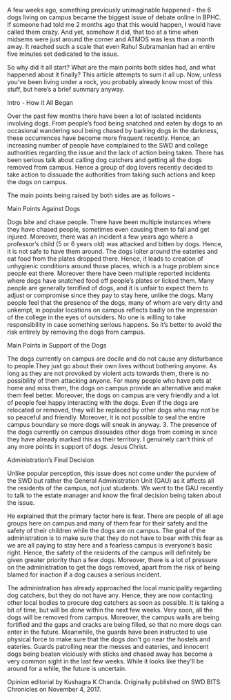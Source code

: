 
A few weeks ago, something previously unimaginable happened - the 6 dogs living on campus became the biggest issue of debate online in BPHC. If someone had told me 2 months ago that this would happen, I would have called them crazy. And yet, somehow it did, that too at a time when midsems were just around the corner and ATMOS was less than a month away. It reached such a scale that even Rahul Subramanian had an entire five minutes set dedicated to the issue.


So why did it all start? What are the main points both sides had, and what happened about it finally? This article attempts to sum it all up. Now, unless you’ve been living under a rock, you probably already know most of this stuff, but here’s a brief summary anyway.


Intro - How it All Began


Over the past few months there have been a lot of isolated incidents involving dogs. From people’s food being snatched and eaten by dogs to an occasional wandering soul being chased by barking dogs in the darkness, these occurrences have become more frequent recently. Hence, an increasing number of people have complained to the SWD and college authorities regarding the issue and the lack of action being taken. There has been serious talk about calling dog catchers and getting all the dogs removed from campus. Hence a group of dog lovers recently decided to take action to dissuade the authorities from taking such actions and keep the dogs on campus.





The main points being raised by both sides are as follows -


Main Points Against Dogs



Dogs bite and chase people. There have been multiple instances where they have chased people, sometimes even causing them to fall and get injured. Moreover, there was an incident a few years ago where a professor’s child (5 or 6 years old) was attacked and bitten by dogs. Hence, it is not safe to have them around.
The dogs loiter around the eateries and eat food from the plates dropped there. Hence, it leads to creation of unhygienic conditions around those places, which is a huge problem since people eat there. Moreover there have been multiple reported incidents where dogs have snatched food off people’s plates or licked them.
Many people are generally terrified of dogs, and it is unfair to expect them to adjust or compromise since they pay to stay here, unlike the dogs.
Many people feel that the presence of the dogs, many of whom are very dirty and unkempt, in popular locations on campus reflects badly on the impression of the college in the eyes of outsiders.
No one is willing to take responsibility in case something serious happens. So it’s better to avoid the risk entirely by removing the dogs from campus.



Main Points in Support of the Dogs



The dogs currently on campus are docile and do not cause any disturbance to people.They just go about their own lives without bothering anyone. As long as they are not provoked by violent acts towards them, there is no possibility of them attacking anyone.
For many people who have pets at home and miss them, the dogs on campus provide an alternative and make them feel better. Moreover, the dogs on campus are very friendly and a lot of people feel happy interacting with the dogs.
Even if the dogs are relocated or removed, they will be replaced by other dogs who may not be so peaceful and friendly. Moreover, it is not possible to seal the entire campus boundary so more dogs will sneak in anyway. 3. The presence of the dogs currently on campus dissuades other dogs from coming in since they have already marked this as their territory.
I genuinely can’t think of any more points in support of dogs. Jesus Christ.



Administration’s Final Decision


Unlike popular perception, this issue does not come under the purview of the SWD but rather the General Administration Unit (GAU) as it affects all the residents of the campus, not just students. We went to the GAU recently to talk to the estate manager and know the final decision being taken about the issue.


He explained that the primary factor here is fear. There are people of all age groups here on campus and many of them fear for their safety and the safety of their children while the dogs are on campus. The goal of the administration is to make sure that they do not have to bear with this fear as we are all paying to stay here and a fearless campus is everyone’s basic right. Hence, the safety of the residents of the campus will definitely be given greater priority than a few dogs. Moreover, there is a lot of pressure on the administration to get the dogs removed, apart from the risk of being blamed for inaction if a dog causes a serious incident.


The administration has already approached the local municipality regarding dog catchers, but they do not have any. Hence, they are now contacting other local bodies to procure dog catchers as soon as possible. It is taking a bit of time, but will be done within the next few weeks. Very soon, all the dogs will be removed from campus. Moreover, the campus walls are being fortified and the gaps and cracks are being filled, so that no more dogs can enter in the future. Meanwhile, the guards have been instructed to use physical force to make sure that the dogs don't go near the hostels and eateries. Guards patrolling near the messes and eateries, and innocent dogs being beaten viciously with sticks and chased away has become a very common sight in the last few weeks. While it looks like they'll be around for a while, the future is uncertain.


Opinion editorial by Kushagra K Chanda. Originally published on SWD BITS Chronicles on November 4, 2017.

